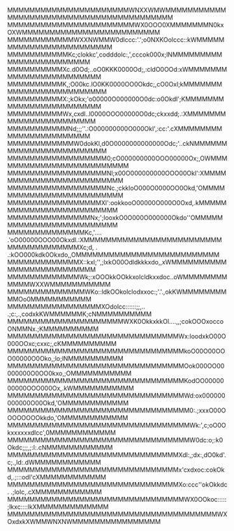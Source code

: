 MMMMMMMMMMMMMMMMMMMMMMWNXXWMWMMMMMMMMMMMMMMMMMMMMMMMMMMMMMMMMMMMMMMMMM
\
MMMMMMMMMMMMMMMMMMMMMMMWX0OOO0XMMMMMMMN0kxOXWMMMMMMMMMMMMMMMMMMMMMMMMM
\
MMMMMMMMMMMMWXXNWMMW0dlccc:'.';o0NXKOolccc::kWMMMMMMMMMMMMMMMMMMMMMMMM
\
MMMMMMMMMMMKc;clokkc',codddolc:,',cccok000x;lNMMMMMMMMMMMMMMMMMMMMMMMM
\
MMMMMMMMMMXc.d0Od;..oO0KKK0000Od;,:cldO0OOd:xWMMMMMMMMMMMMMMMMMMMMMMMM
\
MMMMMMMMMMK,;O00kc.lO0KK0000OO0Okdc;,cO0Oxl;kMMMMMMMMMMMMMMMMMMMMMMMMM
\
MMMMMMMMMMX:;kOkx;'o00000O000000O0dc:o0Okdl';KMMMMMMMMMMMMMMMMMMMMMMMM
\
MMMMMMMMMMWx,cxdl..l0000OOO00000O0dc;ckxxdd;.:XMMMMMMMMMMMMMMMMMMMMMMM
\
MMMMMMMMMMMNd;;;''.:O000000000O000Okl',:cc:'.cXMMMMMMMMMMMMMMMMMMMMMMM
\
MMMMMMMMMMMMW0dokKl,d0O0000000000000Odc;'..ckNMMMMMMMMMMMMMMMMMMMMMMMM
\
MMMMMMMMMMMMMMMMMM0;cO000000000OOO00000Ox;,OWMMMMMMMMMMMMMMMMMMMMMMMMM
\
MMMMMMMMMMMMMMMMMMNl;x00O000000000OOO00Okl':XMMMMMMMMMMMMMMMMMMMMMMMMM
\
MMMMMMMMMMMMMMMMMMNc.;ckkloO000O0000OO0Okd,'OMMMMMMMMMMMMMMMMMMMMMMMMM
\
MMMMMMMMMMMMMMMMMXl':ookkooO00000O000O0Oxd,.kMMMMMMMMMMMMMMMMMMMMMMMMM
\
MMMMMMMMMMMMMMMNx;';looxkO0O000O000000Okdo''OMMMMMMMMMMMMMMMMMMMMMMMMM
\
MMMMMMMMMMMMMMKc,'.... .'oO00000OOO00Okxdl.:XMMMMMMMMMMMMMMMMMMMMMMMMM
\
MMMMMMMMMMMMMXc;d,  .   .:kOO000kdk0Okxdo,,OMMMMMMMMMMMMMMMMMMMMMMMMMM
\
MMMMMMMMMMMMMX::kxl;'',;lxkO00Odldkkkxdo,,xWMMMMMMMMMMMMMMMMMMMMMMMMMM
\
MMMMMMMMMMMMMWk;:xOOOkkOOkkxolcldkxxdoc..oWMMMMMMMMMMMMWXXWMMMMMMMMMMM
\
MMMMMMMMMMMMMMWKo::ldkOOkolclodxxoc:;'.'.,okKWMMMMMMMMMMOo0MMMMMMMMMMM
\
MMMMMMMMMMMMMMMMMXOdolcc::::::;;,.. .;c:,.,codxkKWMMMMMMK;cNMMMMMMMMMM
\
MMMMMMMMMMMMMMMMMMMMMWXK0OkkxkkOl....,,;cokOOOxoccoONMMNx.;KMMMMMMMMMM
\
MMMMMMMMMMMMMMMMMMMMMMMMMMMMMMMWx:loodxkO00O000OOxc;cxxc;,cKMMMMMMMMMM
\
MMMMMMMMMMMMMMMMMMMMMMMMMMMMMMMMkoO00O00OOO00000O0Oko,;lo;lNMMMMMMMMMM
\
MMMMMMMMMMMMMMMMMMMMMMMMMMMMMMMMOok000OO00000000O0OO0kxo,;OMMMMMMMMMMM
\
MMMMMMMMMMMMMMMMMMMMMMMMMMMMMMMMKodOO0000000000OOO000Ox,.kWMMMMMMMMMMM
\
MMMMMMMMMMMMMMMMMMMMMMMMMMMMMMMMWd:ox000000000000O00Okd,'OMMMMMMMMMMMM
\
MMMMMMMMMMMMMMMMMMMMMMMMMMMMMMMMM0:.;xxxO00OOOOOOOOkkdo,'OMMMMMMMMMMMM
\
MMMMMMMMMMMMMMMMMMMMMMMMMMMMMMMMMWk:',c;oO0Okxxxxxxdlcc',0MMMMMMMMMMMM
\
MMMMMMMMMMMMMMMMMMMMMMMMMMMMMMMMMW0dc:o;:k0Okdc;;;,;:l:.cNMMMMMMMMMMMM
\
MMMMMMMMMMMMMMMMMMMMMMMMMMMMMMMXdl:,;dx:,dO0kd'.c;.,ld:.dWMMMMMMMMMMMM
\
MMMMMMMMMMMMMMMMMMMMMMMMMMMMMMMx'cxdxoc:cokOkd,.;:::odl'cXMMMMMMMMMMMM
MMMMMMMMMMMMMMMMMMMMMMMMMMMMMMMXo:ccc''okOkkdc. .;lolc,.cXMMMMMMMMMMMM
MMMMMMMMMMMMMMMMMMMMMMMMMMMMMMMMWX0OOkoc:::::;lkxc::::lkXMMMMMMMMMMMMM
MMMMMMMMMMMMMMMMMMMMMMMMMMMMMMMMMMMMMMWXOxdxkXWMMWNXNWMMMMMMMMMMMMMMMM
